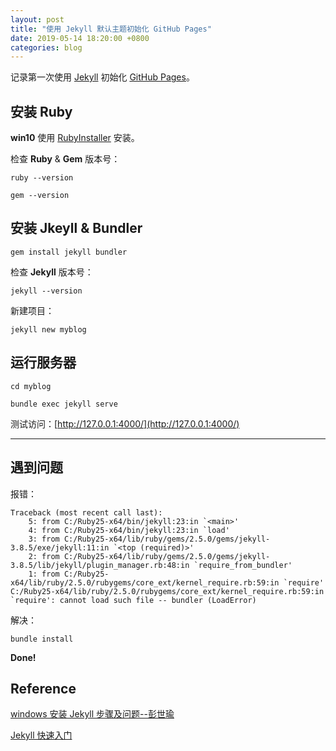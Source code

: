```yaml
---
layout: post
title: "使用 Jekyll 默认主题初始化 GitHub Pages"
date: 2019-05-14 18:20:00 +0800
categories: blog
---
```

记录第一次使用 [Jekyll](https://www.jekyll.com.cn/) 初始化 [GitHub Pages](https://yngkay.github.io/)。

## 安装 Ruby

**win10** 使用 [RubyInstaller](https://rubyinstaller.org/downloads/) 安装。

检查 **Ruby** & **Gem** 版本号：

    ruby --version

    gem --version

## 安装 Jkeyll & Bundler

    gem install jekyll bundler

检查 **Jekyll** 版本号：

    jekyll --version

新建项目：

    jekyll new myblog

## 运行服务器

    cd myblog

    bundle exec jekyll serve

测试访问：[http://127.0.0.1:4000/](http://127.0.0.1:4000/)

---

## 遇到问题

报错：

    Traceback (most recent call last):
        5: from C:/Ruby25-x64/bin/jekyll:23:in `<main>'
        4: from C:/Ruby25-x64/bin/jekyll:23:in `load'
        3: from C:/Ruby25-x64/lib/ruby/gems/2.5.0/gems/jekyll-3.8.5/exe/jekyll:11:in `<top (required)>'
        2: from C:/Ruby25-x64/lib/ruby/gems/2.5.0/gems/jekyll-3.8.5/lib/jekyll/plugin_manager.rb:48:in `require_from_bundler'
        1: from C:/Ruby25-x64/lib/ruby/2.5.0/rubygems/core_ext/kernel_require.rb:59:in `require'
    C:/Ruby25-x64/lib/ruby/2.5.0/rubygems/core_ext/kernel_require.rb:59:in `require': cannot load such file -- bundler (LoadError)

解决：

    bundle install

**Done!**

## Reference

[windows 安装 Jekyll 步骤及问题--彭世瑜](https://blog.csdn.net/mouday/article/details/79300135)

[Jekyll 快速入门](https://www.jekyll.com.cn/docs/)
